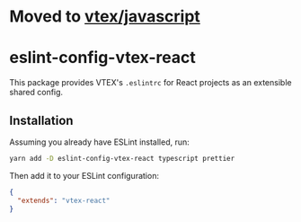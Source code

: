 # Moved to [vtex/javascript](https://github.com/vtex/javascript/blob/master/packages/eslint-config-vtex-react/README.md)

# eslint-config-vtex-react

This package provides VTEX's `.eslintrc` for React projects as an extensible shared config.

## Installation

Assuming you already have ESLint installed, run:

```bash
yarn add -D eslint-config-vtex-react typescript prettier
```

Then add it to your ESLint configuration:

```json
{
  "extends": "vtex-react"
}
```

